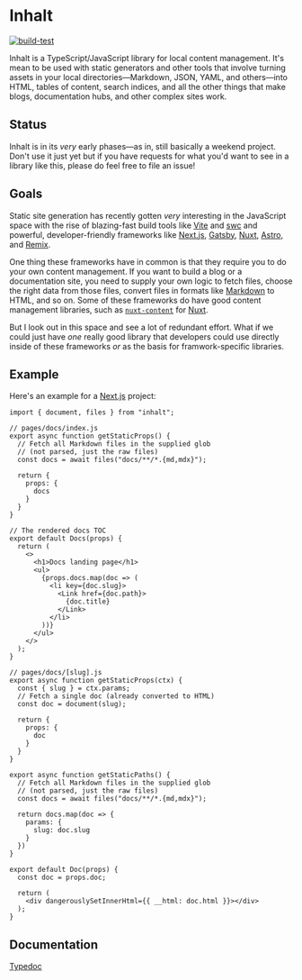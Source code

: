 # Inhalt

[![build-test](https://github.com/lucperkins/inhalt/actions/workflows/all.yml/badge.svg)](https://github.com/lucperkins/inhalt/actions/workflows/all.yml)

Inhalt is a TypeScript/JavaScript library for local content management. It's mean to be used with static generators and other tools that involve turning assets in your local directories—Markdown, JSON, YAML, and others—into HTML, tables of content, search indices, and all the other things that make blogs, documentation hubs, and other complex sites work.

## Status

Inhalt is in its _very_ early phases—as in, still basically a weekend project. Don't use it just yet but if you have requests for what you'd want to see in a library like this, please do feel free to file an issue!

## Goals

Static site generation has recently gotten _very_ interesting in the JavaScript space with the rise of blazing-fast build tools like [Vite] and [swc] and powerful, developer-friendly frameworks like [Next.js][next], [Gatsby], [Nuxt], [Astro], and [Remix].

One thing these frameworks have in common is that they require you to do your own content management. If you want to build a blog or a documentation site, you need to supply your own logic to fetch files, choose the right data from those files, convert files in formats like [Markdown] to HTML, and so on. Some of these frameworks do have good content management libraries, such as [`nuxt-content`][nuxt-content] for [Nuxt].

But I look out in this space and see a lot of redundant effort. What if we could just have _one_ really good library that developers could use directly inside of these frameworks _or_ as the basis for framwork-specific libraries.

## Example

Here's an example for a [Next.js][next] project:

```tsx
import { document, files } from "inhalt";

// pages/docs/index.js
export async function getStaticProps() {
  // Fetch all Markdown files in the supplied glob
  // (not parsed, just the raw files)
  const docs = await files("docs/**/*.{md,mdx}");

  return {
    props: {
      docs
    }
  }
}

// The rendered docs TOC
export default Docs(props) {
  return (
    <>
      <h1>Docs landing page</h1>
      <ul>
        {props.docs.map(doc => (
          <li key={doc.slug}>
            <Link href={doc.path}>
              {doc.title}
            </Link>
          </li>
        ))}
      </ul>
    </>
  );
}

// pages/docs/[slug].js
export async function getStaticProps(ctx) {
  const { slug } = ctx.params;
  // Fetch a single doc (already converted to HTML)
  const doc = document(slug);

  return {
    props: {
      doc
    }
  }
}

export async function getStaticPaths() {
  // Fetch all Markdown files in the supplied glob
  // (not parsed, just the raw files)
  const docs = await files("docs/**/*.{md,mdx}");

  return docs.map(doc => {
    params: {
      slug: doc.slug
    }
  })
}

export default Doc(props) {
  const doc = props.doc;

  return (
    <div dangerouslySetInnerHtml={{ __html: doc.html }}></div>
  );
}
```

## Documentation

[Typedoc][docs]

[astro]: https://astro.build
[docs]: https://lucperkins.github.io/inhalt
[gatsby]: https://gatsbyjs.com
[markdown]: https://www.markdownguide.org
[next]: https://nextjs.org
[nuxt]: https://nuxtjs.org
[nuxt-content]: https://content.nuxtjs.org
[remix]: https://remix.run
[swc]: https://swc.rs
[vite]: https://vitejs.dev
